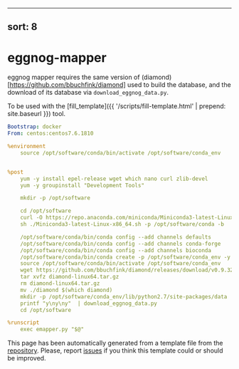 
---
sort: 8
---
# eggnog-mapper

 eggnog mapper requires the same version of (diamond)[https://github.com/bbuchfink/diamond] used to build the database, and the download of its database via `download_eggnog_data.py`.

To be used with the [fill_template]({{ '/scripts/fill-template.html' | prepend: site.baseurl }}) tool.

```yaml
Bootstrap: docker
From: centos:centos7.6.1810

%environment
    source /opt/software/conda/bin/activate /opt/software/conda_env


%post
    yum -y install epel-release wget which nano curl zlib-devel
    yum -y groupinstall "Development Tools"

    mkdir -p /opt/software

    cd /opt/software
    curl -O https://repo.anaconda.com/miniconda/Miniconda3-latest-Linux-x86_64.sh
    sh ./Miniconda3-latest-Linux-x86_64.sh -p /opt/software/conda -b

    /opt/software/conda/bin/conda config --add channels defaults
    /opt/software/conda/bin/conda config --add channels conda-forge
    /opt/software/conda/bin/conda config --add channels bioconda
    /opt/software/conda/bin/conda create -p /opt/software/conda_env -y {package}={version}
    source /opt/software/conda/bin/activate /opt/software/conda_env
    wget https://github.com/bbuchfink/diamond/releases/download/v0.9.32/diamond-linux64.tar.gz
    tar xvfz diamond-linux64.tar.gz
    rm diamond-linux64.tar.gz
    mv ./diamond $(which diamond)
    mkdir -p /opt/software/conda_env/lib/python2.7/site-packages/data
    printf "y\ny\ny"  | download_eggnog_data.py
    cd /opt/software

%runscript
    exec emapper.py "$@"

```

This page has been automatically generated from a template file from the [repository](https://github.com/telatin/singularities).
Please, report [issues](https://github.com/telatin/singularities/issues) if you think this template could or should be improved.
